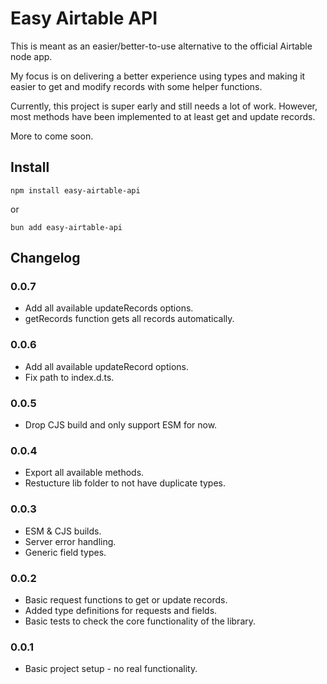 # Easy Airtable API

This is meant as an easier/better-to-use alternative to the official Airtable node app.

My focus is on delivering a better experience using types and making it easier to get and modify records with some helper functions.

Currently, this project is super early and still needs a lot of work. However, most methods have been implemented to at least get and update records.

More to come soon.

## Install

```
npm install easy-airtable-api
```

or

```
bun add easy-airtable-api
```

## Changelog

### 0.0.7

- Add all available updateRecords options.
- getRecords function gets all records automatically.

### 0.0.6

- Add all available updateRecord options.
- Fix path to index.d.ts.

### 0.0.5

- Drop CJS build and only support ESM for now.

### 0.0.4

- Export all available methods.
- Restucture lib folder to not have duplicate types.

### 0.0.3

- ESM & CJS builds.
- Server error handling.
- Generic field types.

### 0.0.2

- Basic request functions to get or update records.
- Added type definitions for requests and fields.
- Basic tests to check the core functionality of the library.

### 0.0.1

- Basic project setup - no real functionality.
